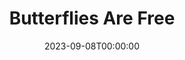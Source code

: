 ---
title: Butterflies Are Free
date: 2023-09-08T00:00:00
opening_date: 1973-05-04
closing_date: 1973-05-19
layout: productions
playbill:
Theatre: Theatre Jacksonville
Venue: Little Theatre
cast:
- Don Baker: Jerry Lucas
- Jill Tanner: Rena Carney
- Mrs. Baker: LeNore Hart
- Ralph Austin: Joe Piscopo
crew:
- Director: Robert Knowles
- Scene Design: Hal Henderson
- Stage Manager: Kelly Hart
- Lighting: Mary Ellen Wofford
- Sound: Carmen Chronister
- Set Construction:
  - Jim Cortez
  - Bill Fields
  - Ken Jones
  - Terry Ohl
  - Betsy Weaver
  - Paul Whitfield
  - Mary Ellen Wofford
- Properties:
  - Margaret Winstead
  - Frances Bierbaum
  - Nellie Coyle
  - Laurie Kaden
  - Victoria Morales
- Costumes: Gert Berman
- Box Office:
  - Ann Dubow
  - Gert Berman
  - Esta Rosenson
  - Pat Somers
---